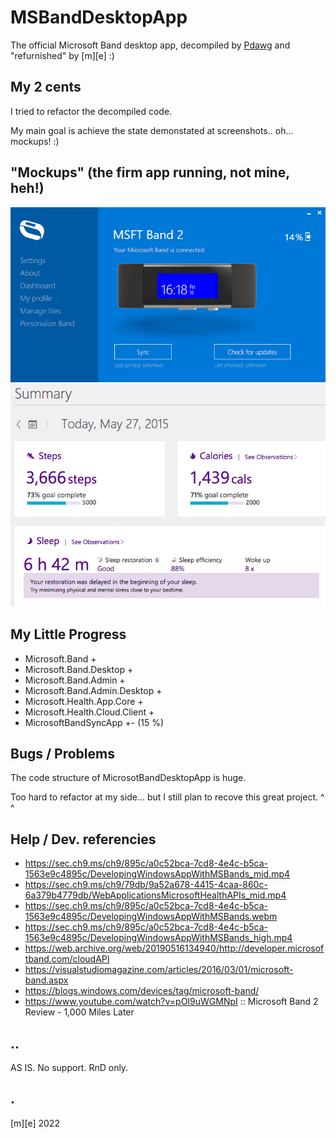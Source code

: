 # MSBandDesktopApp

The official Microsoft Band desktop app, decompiled by [Pdawg](https://github.com/Pdawg-bytes) and "refurnished" by [m][e] :)


## My 2 cents

I tried to refactor the decompiled code. 

My main goal is achieve the state demonstated at screenshots.. oh... mockups! :)


## "Mockups" (the firm app running, not mine, heh!)

![Mockup 1](Images/mockup1.png)
![Mockup 2](Images/mockup2.png)


## My Little Progress

- Microsoft.Band +
- Microsoft.Band.Desktop +
- Microsoft.Band.Admin +
- Microsoft.Band.Admin.Desktop +
- Microsoft.Health.App.Core +
- Microsoft.Health.Cloud.Client +
- MicrosoftBandSyncApp +- (15 %)


## Bugs / Problems

The code structure of MicrosotBandDesktopApp is huge.

Too hard to refactor at my side... but I still plan to recove this great project. ^ ^



## Help / Dev. referencies

- https://sec.ch9.ms/ch9/895c/a0c52bca-7cd8-4e4c-b5ca-1563e9c4895c/DevelopingWindowsAppWithMSBands_mid.mp4
- https://sec.ch9.ms/ch9/79db/9a52a678-4415-4caa-860c-6a379b4779db/WebApplicationsMicrosoftHealthAPIs_mid.mp4
- https://sec.ch9.ms/ch9/895c/a0c52bca-7cd8-4e4c-b5ca-1563e9c4895c/DevelopingWindowsAppWithMSBands.webm
- https://sec.ch9.ms/ch9/895c/a0c52bca-7cd8-4e4c-b5ca-1563e9c4895c/DevelopingWindowsAppWithMSBands_high.mp4
- https://web.archive.org/web/20190516134940/http://developer.microsoftband.com/cloudAPI
- https://visualstudiomagazine.com/articles/2016/03/01/microsoft-band.aspx
- https://blogs.windows.com/devices/tag/microsoft-band/
- https://www.youtube.com/watch?v=pOI9uWGMNpI :: Microsoft Band 2 Review - 1,000 Miles Later


## ..

AS IS. No support. RnD only.


## .

[m][e] 2022
